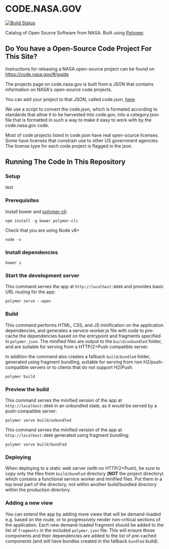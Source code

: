 # CODE.NASA.GOV

[![Build Status](https://travis-ci.org/nasa/code-nasa-gov.svg?branch=master)](https://travis-ci.org/nasa/code-nasa-gov)

Catalog of Open Source Software from NASA. Built using [Polymer](https://www.polymer-project.org).

## Do You have a Open-Source Code Project For This Site?
Instructions for releasing a NASA open-source project can be found on <a href="https://code.nasa.gov/#/guide">https://code.nasa.gov/#/guide</a>

The projects page on code.nasa.gov is built from a JSON that contains information on NASA's open-source code projects. 

You can add your project to that JSON, called code.json, <a href="https://github.com/nasa/Open-Source-Catalog">here</a>.

We use a script to convert the code.json, which is formated according to standards that allow it to be harvested into code.gov, into a category.json file that is formatted in such a way to make it easy to work with by the code.nasa.gov code.

Most of code projects listed in code.json have real open-source licenses. Some have licenses that constrain use to other US government agencies. The license type for each code project is flagged in the json. 

## Running The Code In This Repository

### Setup

test

### Prerequisites

Install bower and [polymer-cli](https://github.com/Polymer/polymer-cli):

    npm install -g bower polymer-cli

Check that you are using Node v8+

    node -v
    
### Install dependencies

    bower i

### Start the development server

This command serves the app at `http://localhost:8080` and provides basic URL
routing for the app:

    polymer serve --open


### Build

This command performs HTML, CSS, and JS minification on the application
dependencies, and generates a service-worker.js file with code to pre-cache the
dependencies based on the entrypoint and fragments specified in `polymer.json`.
The minified files are output to the `build/unbundled` folder, and are suitable
for serving from a HTTP/2+Push compatible server.

In addition the command also creates a fallback `build/bundled` folder,
generated using fragment bundling, suitable for serving from non
H2/push-compatible servers or to clients that do not support H2/Push.

    polymer build

### Preview the build

This command serves the minified version of the app at `http://localhost:8080`
in an unbundled state, as it would be served by a push-compatible server:

    polymer serve build/unbundled

This command serves the minified version of the app at `http://localhost:8080`
generated using fragment bundling:

    polymer serve build/bundled
    
### Deploying

When deploying to a static web server (with no HTTP/2+Push), be sure to copy only
the files from `build/bundled` directory (**NOT** the project directory) which
contains a functional service worker and minified files. Put them in a top level part of the directory, not within another build/bundled directory within the production directory.

### Adding a new view

You can extend the app by adding more views that will be demand-loaded
e.g. based on the route, or to progressively render non-critical sections
of the application.  Each new demand-loaded fragment should be added to the
list of `fragments` in the included `polymer.json` file.  This will ensure
those components and their dependencies are added to the list of pre-cached
components (and will have bundles created in the fallback `bundled` build).
